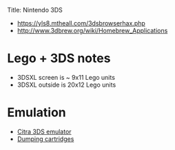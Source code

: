 Title: Nintendo 3DS

- <https://yls8.mtheall.com/3dsbrowserhax.php>
- <http://www.3dbrew.org/wiki/Homebrew_Applications>

# Lego + 3DS notes

- 3DSXL screen is ~ 9x11 Lego units
- 3DSXL outside is 20x12 Lego units

# Emulation

- [Citra 3DS emulator](https://citra-emu.org)
- [Dumping cartridges](https://citra-emu.org/wiki/dumping-game-cartridges/)
